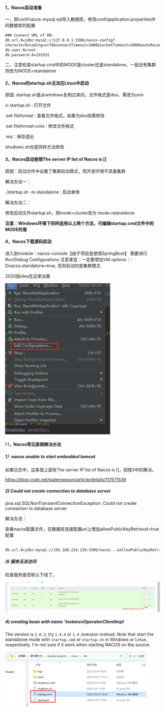 #### 1，Nacos启动准备

一，把conf/nacos-mysql.sql导入数据库，修改conf/applicaiton.properties中的数据库的配置

```properties
### Connect URL of DB:
db.url.0=jdbc:mysql://127.0.0.1:3306/nacos-config?characterEncoding=utf8&connectTimeout=1000&socketTimeout=3000&autoReconnect=true&useUnicode=true&useSSL=false&serverTimezone=UTC
db.user.0=root
db.password.0=333333
```

二，注意检查startup.cmd中的MODE是cluster还是standalone，一般没有集群则改为MODE=standalone

#### 2，Nacos的startup.sh无法在Linux中启动

原因: startup.sh是从windows复制过来的，文件格式是dos，需改为unix

vi  startup.sh : 打开文件

:set  fileformat : 查看文件格式，如果为dos则需修改

:set  fileformat=unix :  修改文件格式

:wq：保存退出

shudown.sh也是同样方法修改

#### 3，Nacos启动报错The server IP list of Nacos is []

原因：启动文件中设置了集群启动模式，而开发环境不具备集群

解决办法一：

./startup.sh  -m  standalone : 启动单体

解决办法二：

修改启动文件startup.sh，把mode=cluster改为 mode=standalone

**注意：Windows环境下同样适用以上两个方法，可编辑startup.cmd文件中的MODE的值**

#### 4，Nacos下载源码启动

 进入到module：nacos-console【由于项目是使用SpringBoot】
 需要进行Run/Debug Configurations
 注意事宜：一定要增加VM options：-Dnacos.standalone=true, 否则启动的是集群模式

2020版idea在这里设置

![1660964491208](note-images/1660964491208.png) 



#### ! !，Nacos常见报错解决办法

##### 1）nacos unable to start embedded tomcat

如果日志中，这条错上面有The server IP list of Nacos is []，则按3中的解决。

https://blog.csdn.net/waterseason/article/details/117571539

##### 2) Could not create connection to database server

java.sql.SQLNonTransientConnectionException: Could not create connection to database server

解决办法：

 查看nacos配置文件，在数据库连接配置url上增加allowPublicKeyRetrieval=true配置 

```properties
 db.url.0=jdbc:mysql://192.168.214.128:3306/nacos...&allowPublicKeyRetrieval=true&...
```

##### 3) 服务无法访问

检查服务是否默认下线了。

![1708504851862](note-images/1708504851862.png)

##### 4)  creating bean with name 'instanceOperatorClientImpl

The version is `2.0.2`, try `1.4.4` or `1.4.6`version instead.  Note that start the standalone mode with `startup.cmd` or `startup.sh` in Windows or Linux, respectively. I'm not sure if it work when starting NACOS    on the source. 

<img src="note-images/1740387914789.png" alt="1740387914789" style="zoom:67%;" />